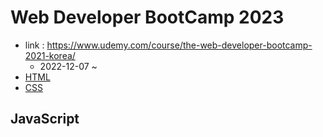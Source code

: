 # Web Developer BootCamp 2023
- link : https://www.udemy.com/course/the-web-developer-bootcamp-2021-korea/
    - 2022-12-07 ~ 
- [HTML](01_HTML/README.md)
- [CSS](02_CSS/README.md)

## JavaScript
